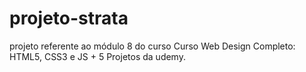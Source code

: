 # projeto-strata
projeto referente ao módulo 8 do curso Curso Web Design Completo: HTML5, CSS3 e JS + 5 Projetos da udemy.
